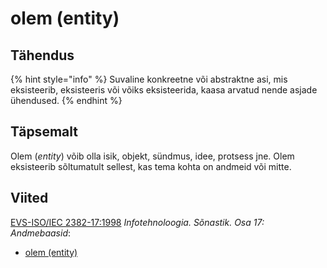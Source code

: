 # olem \(entity\)

## Tähendus

{% hint style="info" %}
Suvaline konkreetne või abstraktne asi, mis eksisteerib, eksisteeris või võiks eksisteerida, kaasa arvatud nende asjade ühendused.
{% endhint %}

## Täpsemalt

Olem \(_entity_\) võib olla isik, objekt, sündmus, idee, protsess jne. Olem eksisteerib sõltumatult sellest, kas tema kohta on andmeid või mitte.

## Viited

[EVS-ISO/IEC 2382-17:1998](http://www.evs.ee/tooted/evs-iso-iec-2382-17-1998) _Infotehnoloogia. Sõnastik. Osa 17: Andmebaasid_:

* [olem \(entity\)](http://www.eki.ee/dict/its/index.cgi?Q=olem&F=M&C06=et&C10=1)



